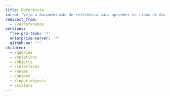 ```yaml
---
title: Referência
intro: 'Veja a documentação de referência para aprender os tipos de dados disponíveis no esquema da API GraphQL de {% data variables.product.prodname_dotcom %}.'
redirect_from:
  - /v4/reference
versions:
  free-pro-team: '*'
  enterprise-server: '*'
  github-ae: '*'
children:
  - /queries
  - /mutations
  - /objects
  - /interfaces
  - /enums
  - /unions
  - /input-objects
  - /scalars
---
```


